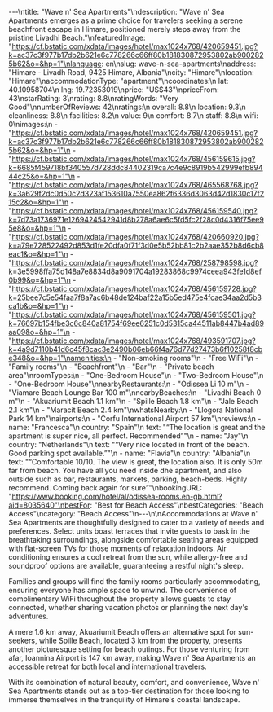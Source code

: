 ---\ntitle: "Wave n' Sea Apartments"\ndescription: "Wave n' Sea Apartments emerges as a prime choice for travelers seeking a serene beachfront escape in Himare, positioned merely steps away from the pristine Livadhi Beach."\nfeaturedImage: "https://cf.bstatic.com/xdata/images/hotel/max1024x768/420659451.jpg?k=ac37c3f977b17db2b621e6c778266c66ff80b181830872953802ab9002825b62&o=&hp=1"\nlanguage: en\nslug: wave-n-sea-apartments\naddress: "Himare - Livadh Road, 9425 Himare, Albania"\ncity: "Himare"\nlocation: "Himare"\naccommodationType: "apartment"\ncoordinates:\n  lat: 40.10958704\n  lng: 19.72353019\nprice: "US$43"\npriceFrom: 43\nstarRating: 3\nrating: 8.8\nratingWords: "Very Good"\nnumberOfReviews: 42\nratings:\n  overall: 8.8\n  location: 9.3\n  cleanliness: 8.8\n  facilities: 8.2\n  value: 9\n  comfort: 8.7\n  staff: 8.8\n  wifi: 0\nimages:\n  - "https://cf.bstatic.com/xdata/images/hotel/max1024x768/420659451.jpg?k=ac37c3f977b17db2b621e6c778266c66ff80b181830872953802ab9002825b62&o=&hp=1"\n  - "https://cf.bstatic.com/xdata/images/hotel/max1024x768/456159615.jpg?k=6685f459718bf340557d728ddc84402319ca7c4e9c8919b542999efb89444c25&o=&hp=1"\n  - "https://cf.bstatic.com/xdata/images/hotel/max1024x768/465568768.jpg?k=3a629f2dc0d50c2d323af153610a7550ea862f6336d3063d42d1830c17f215c2&o=&hp=1"\n  - "https://cf.bstatic.com/xdata/images/hotel/max1024x768/456159540.jpg?k=7d73a1736971e1269424542941d8b278a6ae6c5fd5fc2f28c0d4316f75ee95e8&o=&hp=1"\n  - "https://cf.bstatic.com/xdata/images/hotel/max1024x768/420660920.jpg?k=a79e728522492d853d1fe20dfa0f71f3d0e5b52bb81c2b2aae352b8d6cb8eac1&o=&hp=1"\n  - "https://cf.bstatic.com/xdata/images/hotel/max1024x768/258798598.jpg?k=3e5998ffa75d148a7e8834d8a9091704a19283868c9974ceea943fe1d8ef0b99&o=&hp=1"\n  - "https://cf.bstatic.com/xdata/images/hotel/max1024x768/456159728.jpg?k=25bee7c5e54faa7f8a7ac6b48de124baf22a15b5ed475e4fcae34aa2d5b3ca1b&o=&hp=1"\n  - "https://cf.bstatic.com/xdata/images/hotel/max1024x768/456159501.jpg?k=76697b154fbe3c6c840a81754f69ee6251c0d5315ca44511ab8447b4ad89aa09&o=&hp=1"\n  - "https://cf.bstatic.com/xdata/images/hotel/max1024x768/493591707.jpg?k=4a9d7110b41d6c45f8cac3e2490b06eb66f4a76d77d27473b6f10258f8cbe348&o=&hp=1"\namenities:\n  - "Non-smoking rooms"\n  - "Free WiFi"\n  - "Family rooms"\n  - "Beachfront"\n  - "Bar"\n  - "Private beach area"\nroomTypes:\n  - "One-Bedroom House"\n  - "Two-Bedroom House"\n  - "One-Bedroom House"\nnearbyRestaurants:\n  - "Odissea Li 10 m"\n  - "Viamare Beach Lounge Bar 100 m"\nnearbyBeaches:\n  - "Livadhi Beach 0 m"\n  - "Akuariumit Beach 1.1 km"\n  - "Spille Beach 1.8 km"\n  - "Jale Beach 2.1 km"\n  - "Maracit Beach 2.4 km"\nwhatsNearby:\n  - "Llogora National Park 14 km"\nairports:\n  - "Corfu International Airport 57 km"\nreviews:\n  - name: "Francesca"\n    country: "Spain"\n    text: "“The location is great and the apartment is super nice, all perfect. Recommended”"\n  - name: "Jay"\n    country: "Netherlands"\n    text: "“Very nice located in front of the beach. Good parking spot available.”"\n  - name: "Flavia"\n    country: "Albania"\n    text: "“Comfortable 10/10. The view is great, the location also. It is only 50m far from beach. You have all you need inside dhe apartment, and also outside such as bar, restaurants, markets, parking, beach-beds. Highly recommend.
Coming back again for sure”"\nbookingURL: "https://www.booking.com/hotel/al/odissea-rooms.en-gb.html?aid=8035640"\nbestFor: "Best for Beach Access"\nbestCategories: "Beach Access"\ncategory: "Beach Access"\n---\n\nAccommodations at Wave n' Sea Apartments are thoughtfully designed to cater to a variety of needs and preferences. Select units boast terraces that invite guests to bask in the breathtaking surroundings, alongside comfortable seating areas equipped with flat-screen TVs for those moments of relaxation indoors. Air conditioning ensures a cool retreat from the sun, while allergy-free and soundproof options are available, guaranteeing a restful night's sleep.

Families and groups will find the family rooms particularly accommodating, ensuring everyone has ample space to unwind. The convenience of complimentary WiFi throughout the property allows guests to stay connected, whether sharing vacation photos or planning the next day's adventures.

A mere 1.6 km away, Akuariumit Beach offers an alternative spot for sun-seekers, while Spille Beach, located 3 km from the property, presents another picturesque setting for beach outings. For those venturing from afar, Ioannina Airport is 147 km away, making Wave n' Sea Apartments an accessible retreat for both local and international travelers.

With its combination of natural beauty, comfort, and convenience, Wave n' Sea Apartments stands out as a top-tier destination for those looking to immerse themselves in the tranquility of Himare's coastal landscape.
